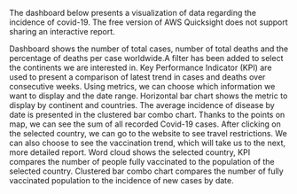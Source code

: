 The dashboard below presents a visualization of data regarding the incidence of covid-19. The free version of AWS Quicksight does not support sharing an interactive report.

Dashboard shows the number of total cases, number of total deaths and the percentage of deaths per case worldwide.A filter has been added to select the continents we are interested in. 
Key Performance Indicator (KPI) are used to present a comparison of latest trend in cases and deaths over consecutive weeks. Using metrics, we can choose which information we want to display and the date range. 
Horizontal bar chart shows the metric to display by continent and countries. The average incidence of disease by date is presented in the clustered bar combo chart. Thanks to the points on map, we can see the sum of all recorded Covid-19 cases. 
After clicking on the selected country, we can go to the website to see travel restrictions. We can also choose to see the vaccination trend, which will take us to the next, more detailed report. 
Word cloud shows the selected country, KPI compares the number of people fully vaccinated to the population of the selected country. Clustered bar combo chart compares the number of fully vaccinated population to the incidence of new cases by date.
